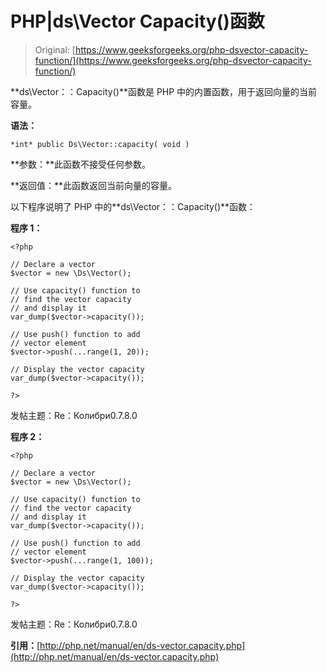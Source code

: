 # PHP|ds\Vector Capacity()函数

> Original: [https://www.geeksforgeeks.org/php-dsvector-capacity-function/](https://www.geeksforgeeks.org/php-dsvector-capacity-function/)

**ds\Vector：：Capacity()**函数是 PHP 中的内置函数，用于返回向量的当前容量。

**语法：**

```
*int* public Ds\Vector::capacity( void )

```

**参数：**此函数不接受任何参数。

**返回值：**此函数返回当前向量的容量。

以下程序说明了 PHP 中的**ds\Vector：：Capacity()**函数：

**程序 1：**

```
<?php

// Declare a vector
$vector = new \Ds\Vector();

// Use capacity() function to 
// find the vector capacity 
// and display it
var_dump($vector->capacity());

// Use push() function to add 
// vector element
$vector->push(...range(1, 20));

// Display the vector capacity
var_dump($vector->capacity());

?> 
```

发帖主题：Re：Колибри0.7.8.0

**程序 2：**

```
<?php

// Declare a vector
$vector = new \Ds\Vector();

// Use capacity() function to 
// find the vector capacity 
// and display it
var_dump($vector->capacity());

// Use push() function to add 
// vector element
$vector->push(...range(1, 100));

// Display the vector capacity
var_dump($vector->capacity());

?> 
```

发帖主题：Re：Колибри0.7.8.0

**引用：**[http://php.net/manual/en/ds-vector.capacity.php](http://php.net/manual/en/ds-vector.capacity.php)